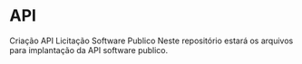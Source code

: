 # API
Criação API Licitação Software Publico
Neste repositório estará os arquivos para implantação da API software publico. 
